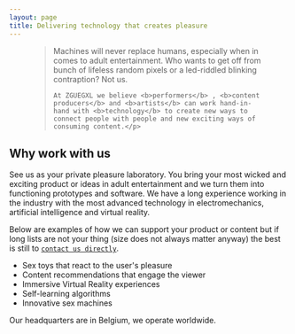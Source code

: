 ```yaml
---
layout: page
title: Delivering technology that creates pleasure
---
```


<figure>
  <blockquote class="blockquote">
    <p class="mb-0">Machines will never replace humans, especially when in comes to adult entertainment. Who wants to get off from bunch of lifeless random pixels or a led-riddled blinking contraption? Not us.

    At ZGUEGXL we believe <b>performers</b> , <b>content producers</b> and <b>artists</b> can work hand-in-hand with <b>technology</b> to create new ways to connect people with people and new exciting ways of consuming content.</p>
  </blockquote>
</figure>

## Why work with us
See us as your private pleasure laboratory. You bring your most wicked and exciting product or ideas in adult entertainment and we turn them into functioning prototypes and software. We have a long experience working in the industry with the most advanced technology in electromechanics, artificial intelligence and virtual reality.

Below are examples of how we can support your product or content but if long lists are not your thing (size does not always matter anyway) the best is still to [`contact us directly`](mailto:ed@zguegxl.xyz). 

* Sex toys that react to the user's pleasure
* Content recommendations that engage the viewer
* Immersive Virtual Reality experiences
* Self-learning algorithms
* Innovative sex machines

Our headquarters are in Belgium, we operate worldwide.